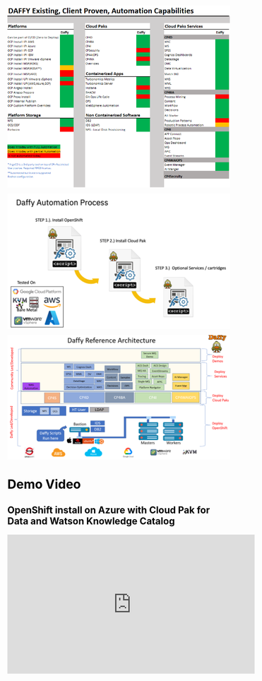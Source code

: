 <p align = "center">
  <img src='./images/Daffy_Capabilities_2.png'  align="top"  style = "float">
</p>

<p align = "center">
    <img src='./images/process.png'  align="top" style = "float">
</p>

<p align = "center">
  <img src='./images/referanceArchitecture.png'  align="top"  style = "float">
</p>

<FONT COLOR="black">
<h1>Demo Video</h1>
<h2>OpenShift install on Azure with Cloud Pak for Data and Watson Knowledge Catalog</h2>
</FONT>
<html>
   <head>
      <title>HTML Video embed</title>
   </head>
   <body>
    <div style="text-align:center">
<iframe width="560" height="315" src="https://www.youtube.com/embed/LFqc0WD7x-U" title="YouTube video player" frameborder="0" allow="accelerometer; autoplay; clipboard-write; encrypted-media; gyroscope; picture-in-picture" allowfullscreen></iframe>      <iframe width="560" height="315" src="" frameborder="0" allowfullscreen></iframe>
      </iframe>
      </div>
   </body>
</html>
